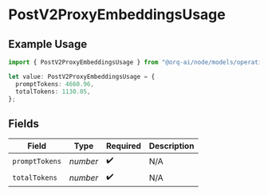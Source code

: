 # PostV2ProxyEmbeddingsUsage

## Example Usage

```typescript
import { PostV2ProxyEmbeddingsUsage } from "@orq-ai/node/models/operations";

let value: PostV2ProxyEmbeddingsUsage = {
  promptTokens: 4660.96,
  totalTokens: 1130.05,
};
```

## Fields

| Field              | Type               | Required           | Description        |
| ------------------ | ------------------ | ------------------ | ------------------ |
| `promptTokens`     | *number*           | :heavy_check_mark: | N/A                |
| `totalTokens`      | *number*           | :heavy_check_mark: | N/A                |